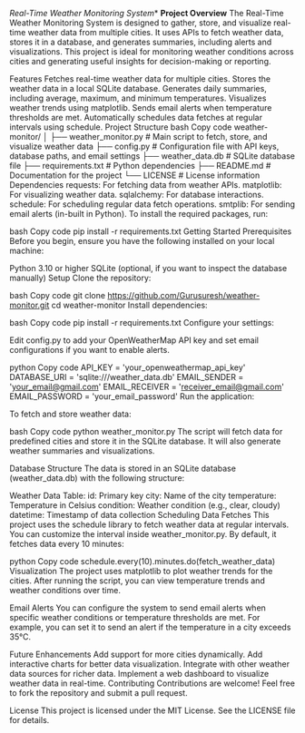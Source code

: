 *Real-Time Weather Monitoring System**
**Project Overview**
The Real-Time Weather Monitoring System is designed to gather, store, and visualize real-time weather data from multiple cities. It uses APIs to fetch weather data, stores it in a database, and generates summaries, including alerts and visualizations. This project is ideal for monitoring weather conditions across cities and generating useful insights for decision-making or reporting.

Features
Fetches real-time weather data for multiple cities.
Stores the weather data in a local SQLite database.
Generates daily summaries, including average, maximum, and minimum temperatures.
Visualizes weather trends using matplotlib.
Sends email alerts when temperature thresholds are met.
Automatically schedules data fetches at regular intervals using schedule.
Project Structure
bash
Copy code
weather-monitor/
│
├── weather_monitor.py       # Main script to fetch, store, and visualize weather data
├── config.py                # Configuration file with API keys, database paths, and email settings
├── weather_data.db          # SQLite database file
├── requirements.txt         # Python dependencies
├── README.md                # Documentation for the project
└── LICENSE                  # License information
Dependencies
requests: For fetching data from weather APIs.
matplotlib: For visualizing weather data.
sqlalchemy: For database interactions.
schedule: For scheduling regular data fetch operations.
smtplib: For sending email alerts (in-built in Python).
To install the required packages, run:

bash
Copy code
pip install -r requirements.txt
Getting Started
Prerequisites
Before you begin, ensure you have the following installed on your local machine:

Python 3.10 or higher
SQLite (optional, if you want to inspect the database manually)
Setup
Clone the repository:

bash
Copy code
git clone https://github.com/Gurusuresh/weather-monitor.git
cd weather-monitor
Install dependencies:

bash
Copy code
pip install -r requirements.txt
Configure your settings:

Edit config.py to add your OpenWeatherMap API key and set email configurations if you want to enable alerts.

python
Copy code
API_KEY = 'your_openweathermap_api_key'
DATABASE_URI = 'sqlite:///weather_data.db'
EMAIL_SENDER = 'your_email@gmail.com'
EMAIL_RECEIVER = 'receiver_email@gmail.com'
EMAIL_PASSWORD = 'your_email_password'
Run the application:

To fetch and store weather data:

bash
Copy code
python weather_monitor.py
The script will fetch data for predefined cities and store it in the SQLite database. It will also generate weather summaries and visualizations.

Database Structure
The data is stored in an SQLite database (weather_data.db) with the following structure:

Weather Data Table:
id: Primary key
city: Name of the city
temperature: Temperature in Celsius
condition: Weather condition (e.g., clear, cloudy)
datetime: Timestamp of data collection
Scheduling Data Fetches
This project uses the schedule library to fetch weather data at regular intervals. You can customize the interval inside weather_monitor.py. By default, it fetches data every 10 minutes:

python
Copy code
schedule.every(10).minutes.do(fetch_weather_data)
Visualization
The project uses matplotlib to plot weather trends for the cities. After running the script, you can view temperature trends and weather conditions over time.

Email Alerts
You can configure the system to send email alerts when specific weather conditions or temperature thresholds are met. For example, you can set it to send an alert if the temperature in a city exceeds 35°C.

Future Enhancements
Add support for more cities dynamically.
Add interactive charts for better data visualization.
Integrate with other weather data sources for richer data.
Implement a web dashboard to visualize weather data in real-time.
Contributing
Contributions are welcome! Feel free to fork the repository and submit a pull request.

License
This project is licensed under the MIT License. See the LICENSE file for details.
